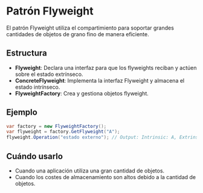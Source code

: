 # Patrón Flyweight

El patrón Flyweight utiliza el compartimiento para soportar grandes cantidades de objetos de grano fino de manera eficiente.

## Estructura

- **Flyweight**: Declara una interfaz para que los flyweights reciban y actúen sobre el estado extrínseco.
- **ConcreteFlyweight**: Implementa la interfaz Flyweight y almacena el estado intrínseco.
- **FlyweightFactory**: Crea y gestiona objetos flyweight.

## Ejemplo

```csharp
var factory = new FlyweightFactory();
var flyweight = factory.GetFlyweight("A");
flyweight.Operation("estado externo"); // Output: Intrinsic: A, Extrinsic: estado externo
```

## Cuándo usarlo

- Cuando una aplicación utiliza una gran cantidad de objetos.
- Cuando los costes de almacenamiento son altos debido a la cantidad de objetos.
